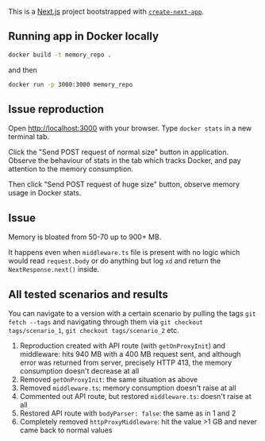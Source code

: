 This is a [Next.js](https://nextjs.org/) project bootstrapped with [`create-next-app`](https://github.com/vercel/next.js/tree/canary/packages/create-next-app).

## Running app in Docker locally

```bash
docker build -t memory_repo .
```
and then

```bash
docker run -p 3000:3000 memory_repo
```

## Issue reproduction

Open [http://localhost:3000](http://localhost:3000) with your browser. Type `docker stats` in a new terminal tab.

Click the "Send POST request of normal size" button in application. Observe the behaviour of stats in the tab which tracks Docker, and pay attention to the memory consumption.

Then click "Send POST request of huge size" button, observe memory usage in Docker stats.

## Issue

Memory is bloated from 50-70 up to 900+ MB. 

It happens even when `middleware.ts` file is present with no logic which would read `request.body` or do anything but log `xd` and return the `NextResponse.next()` inside.

## All tested scenarios and results

You can navigate to a version with a certain scenario by pulling the tags `git fetch --tags` and navigating through them via `git checkout tags/scenario_1`, `git checkout tags/scenario_2` etc. 

1. Reproduction created with API route (with `getOnProxyInit`) and middleware: hits 940 MB with a 400 MB request sent, and although error was returned from server, precisely HTTP 413, the memory consumption doesn't decrease at all
2. Removed `getOnProxyInit`: the same situation as above
3. Removed `middleware.ts`: memory consumption doesn't raise at all 
4. Commented out API route, but restored `middleware.ts`: doesn't raise at all 
5. Restored API route with `bodyParser: false`: the same as in 1 and 2 
6. Completely removed `httpProxyMiddleware`: hit the value >1 GB and never came back to normal values


